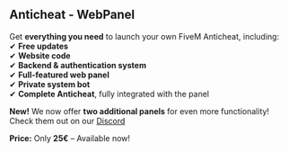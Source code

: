 ## Anticheat - WebPanel  
Get **everything you need** to launch your own FiveM Anticheat, including:  
✔ **Free updates**  
✔ **Website code**  
✔ **Backend & authentication system**  
✔ **Full-featured web panel**  
✔ **Private system bot**  
✔ **Complete Anticheat**, fully integrated with the panel  

**New!** We now offer **two additional panels** for even more functionality! Check them out on our [Discord](https://discord.gg/auth-solutions)

**Price:** Only **25€** – Available now!  